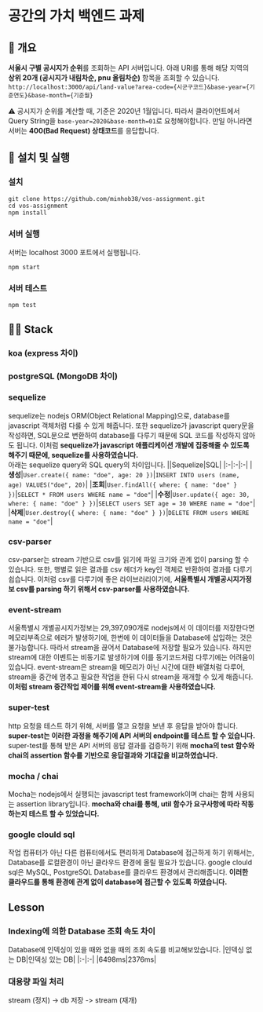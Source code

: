 # 공간의 가치 백엔드 과제
## 🔎 개요
**서울시 구별 공시지가 순위**를 조회하는 API 서버입니다. 아래 URI를 통해 해당 지역의 **상위 20개 (공시지가 내림차순, pnu 올림차순)** 항목을 조회할 수 있습니다.  
`http://localhost:3000/api/land-value?area-code={시군구코드}&base-year={기준연도}&base-month={기준월}`

⚠️ 공시지가 순위를 계산할 때, 기준은 2020년 1월입니다. 따라서 클라이언트에서 Query String을 `base-year=2020&base-month=01`로 요청해야합니다. 만일 아니라면 서버는 **400(Bad Request) 상태코드**를 응답합니다.

## 📝 설치 및 실행
### 설치
```
git clone https://github.com/minhob38/vos-assignment.git
cd vos-assignment
npm install
```

### 서버 실행
서버는 localhost 3000 포트에서 실행됩니다.
```
npm start
```

### 서버 테스트
```
npm test
```

## 👷🏻 Stack
### koa (express 차이)
### postgreSQL (MongoDB 차이)
### sequelize
sequelize는 nodejs ORM(Object Relational Mapping)으로, database를 javascript 객체처럼 다룰 수 있게 해줍니다. 또한 sequelize가 javascript query문을 작성하면, SQL문으로 변환하여 database를 다루기 때문에 SQL 코드를 작성하지 않아도 됩니다. 이처럼 **sequelize가 javascript 애플리케이션 개발에 집중해줄 수 있도록 해주기 때문에, sequelize를 사용하였습니다.**  
아래는 sequelize query와 SQL query의 차이입니다.
||Sequelize|SQL|
|:-|:-|:-|
|**생성**|`User.create({ name: "doe", age: 20 })`|`INSERT INTO users (name, age) VALUES("doe", 20)`|
|**조회**|`User.findAll({ where: { name: "doe" } })`|`SELECT * FROM users WHERE name = "doe"`|
|**수정**|`User.update({ age: 30, where: { name: "doe" } })`|`SELECT users SET age = 30 WHERE name = "doe"`|
|**삭제**|`User.destroy({ where: { name: "doe" } })`|`DELETE FROM users WHERE name = "doe"`|

### csv-parser
csv-parser는 stream 기반으로 csv를 읽기에 파일 크기와 관계 없이 parsing 할 수 있습니다. 또한, 행별로 읽은 결과를 csv 헤더가 key인 객체로 반환하여 결과를 다루기 쉽습니다. 이처럼 csv를 다루기에 좋은 라이브러리이기에, **서울특별시 개별공시지가정보 csv를 parsing 하기 위해서 csv-parser를 사용하였습니다.**

### event-stream
서울특별시 개별공시지가정보는 29,397,090개로 nodejs에서 이 데이터를 저장한다면 메모리부족으로 에러가 발생하기에, 한번에 이 데이터들을 Database에 삽입하는 것은 불가능합니다. 따라서 stream을 끊어서 Database에 저장할 필요가 있습니다. 하지만 stream에 대한 이벤트는 비동기로 발생하기에 이를 동기코드처럼 다루기에는 어려움이 있습니다. event-stream은 stream을 메모리가 아닌 시간에 대한 배열처럼 다루어, stream을 중간에 멈추고 필요한 작업을 한뒤 다시 stream을 재개할 수 있게 해줍니다. **이처럼 stream 중간작업 제어를 위해 event-stream을 사용하였습니다.**

### super-test
http 요청을 테스트 하기 위해, 서버를 열고 요청을 보낸 후 응답을 받아야 합니다. **super-test는 이러한 과정을 해주기에 API 서버의 endpoint를 테스트 할 수 있습니다.** super-test를 통해 받은 API 서버의 응답 결과를 검증하기 위해 **mocha의 test 함수와 chai의 assertion 함수를 기반으로 응답결과와 기대값을 비교하였습니다.**

### mocha / chai
Mocha는 nodejs에서 실행되는 javascript test framework이며 chai는 함께 사용되는 assertion library입니다. **mocha와 chai를 통해, util 함수가 요구사항에 따라 작동하는지 테스트 할 수 있었습니다.**

### google clould sql
작업 컴퓨터가 아닌 다른 컴퓨터에서도 편리하게 Database에 접근하게 하기 위해서는, Database를 로컬환경이 아닌 클라우드 환경에 올릴 필요가 있습니다. google clould sql은 MySQL, PostgreSQL Database를 클라우드 환경에서 관리해줍니다. **이러한 클라우드를 통해 환경에 관계 없이 database에 접근할 수 있도록 하였습니다.**


## Lesson
### Indexing에 의한 Database 조회 속도 차이
Database에 인덱싱이 있을 때와 없을 때의 조회 속도를 비교해보았습니다.
|인덱싱 없는 DB|인덱싱 있는 DB|
|:-|:-|
|6498ms|2376ms|

### 대용량 파일 처리
stream (정지) -> db 저장 -> stream (재개)